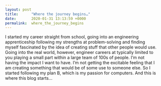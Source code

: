 ```yaml
---
layout: post
title:      "Where the journey begins…"
date:       2020-01-31 13:13:59 +0000
permalink:  where_the_journey_begins
---
```


I started my career straight from school, going into an engineering apprenticeship following my strengths at problem-solving and finding myself fascinated by the idea of creating stuff that other people would use. Going into the real world, however, engineer careers at typically limited to you playing a small part within a large team of 100s of people. I’m not having the impact I want to have. I’m not getting the excitable feeling that I am creating something that would be of some use to someone else. So I started following my plan B, which is my passion for computers. And this is where this blog starts…
